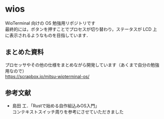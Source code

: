 # wios
WioTerminal 向けの OS 勉強用リポジトリです  
最終的には，ボタンを押すことでプロセスが切り替わり，ステータスが LCD 上に表示されるようなものを目指しています．

## まとめた資料
プロセッサやその他の仕様をまとめながら開発しています（あくまで自分の勉強用なので）  
https://scrapbox.io/mitsu-wioterminal-os/

## 参考文献
- 島田 工．「Rustで始める自作組込みOS入門」  
コンテキストスイッチ周りを参考にさせていただきました
